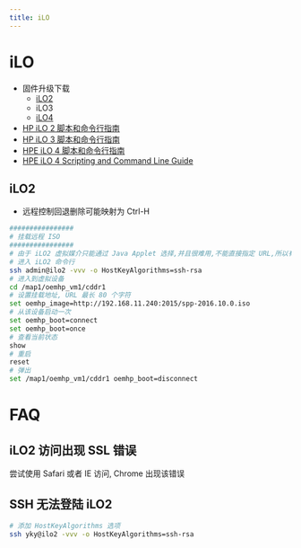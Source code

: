 ```yaml
---
title: iLO
---
```


# iLO

- 固件升级下载
  - [iLO2](http://h20564.www2.hpe.com/hpsc/swd/public/readIndex?sp4ts.oid=1135772)
  - iLO3
  - [iLO4](http://h20565.www2.hpe.com/hpsc/swd/public/readIndex?sp4ts.oid=5228286)
- [HP iLO 2 脚本和命令行指南](http://h20565.www2.hpe.com/hpsc/doc/public/display?docId=emr_na-c03351064)
- [HP iLO 3 脚本和命令行指南](http://h20565.www2.hpe.com/hpsc/doc/public/display?docId=emr_na-c02774508)
- [HPE iLO 4 脚本和命令行指南](http://h20566.www2.hpe.com/hpsc/doc/public/display?docId=c03334060)
- [HPE iLO 4 Scripting and Command Line Guide](http://h20565.www2.hpe.com/hpsc/doc/public/display?docId=c03334058)

## iLO2

- 远程控制回退删除可能映射为 <key>Ctrl-H</key>

```bash
################
# 挂载远程 ISO
################
# 由于 iLO2 虚拟媒介只能通过 Java Applet 选择,并且很难用,不能直接指定 URL,所以有了以下方法
# 进入 iLO2 命令行
ssh admin@ilo2 -vvv -o HostKeyAlgorithms=ssh-rsa
# 进入到虚拟设备
cd /map1/oemhp_vm1/cddr1
# 设置挂载地址, URL 最长 80 个字符
set oemhp_image=http://192.168.11.240:2015/spp-2016.10.0.iso
# 从该设备启动一次
set oemhp_boot=connect
set oemhp_boot=once
# 查看当前状态
show
# 重启
reset
# 弹出
set /map1/oemhp_vm1/cddr1 oemhp_boot=disconnect
```

# FAQ

## iLO2 访问出现 SSL 错误

尝试使用 Safari 或者 IE 访问, Chrome 出现该错误

## SSH 无法登陆 iLO2

```bash
# 添加 HostKeyAlgorithms 选项
ssh yky@ilo2 -vvv -o HostKeyAlgorithms=ssh-rsa
```
